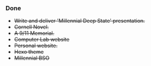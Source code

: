 ### Done
- ~~Write and deliver 'Millennial Deep State' presentation.~~
- ~~Cornell Novel.~~
- ~~A 9/11 Memorial.~~
- ~~Computer Lab website~~
- ~~Personal website.~~
- ~~Hexo theme~~
- ~~Millennial BSO~~
